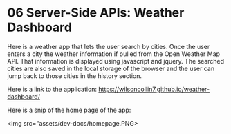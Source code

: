 # 06 Server-Side APIs: Weather Dashboard

Here is a weather app that lets the user search by cities. Once the user enters a city the weather information if pulled from the Open Weather Map API. That information is displayed using javascript and jquery. The searched cities are also saved in the local storage of the browser and the user can jump back to those cities in the history section.

Here is a link to the application: https://wilsoncollin7.github.io/weather-dashboard/

Here is a snip of the home page of the app:

<img src="assets/dev-docs/homepage.PNG>
